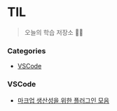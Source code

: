 # TIL

> 오늘의 학습 저장소 ✍🏻

### Categories

- [VSCode](#VSCode)



### VSCode

- [마크업 생산성을 위한 플러그인 모음](VSCode/마크업_생산성을_위한_플러그인_모음.md)



